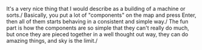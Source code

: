 It's a very nice thing that I would describe as a building of a machine or sorts./
Basically, you put a lot of "components" on the map and press Enter, then all of them starts behaving in a consistent and simple way./
The fun part is how the components are so simple that they can't really do much, but once they are pieced together in a well thought out way, they can do amazing things, and sky is the limit./
